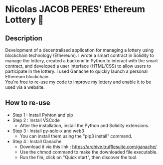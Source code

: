 # Nicolas JACOB PERES' Ethereum Lottery 🎰

## Description 
Development of a decentralised application for managing a lottery using blockchain technology (Ethereum). I wrote a smart contract in Solidity to manage the lottery, created a backend in Python to interact with the smart contract, and developed a user interface (HTML/CSS) to allow users to participate in the lottery. I used Ganache to quickly launch a personal Ethereum blockchain.\
You're free to re-use my code to improve my lottery and enable it to be used via a website.

## How to re-use
- Step 1 : Install Pyhton and pip 
- Step 2 : Install VSCode
    - After the installation, install the Python and Solidity extensions.
- Step 3 : Install py-solc-x and web3
    - You can install them using the "pip3 install" command.
- Step 4 : Install Ganache 
    - Download it via this link : https://archive.trufflesuite.com/ganache/ 
    - Use the chmod command to make the downloaded file executable.
    - Run the file, click on "Quick start", then discover the tool.

